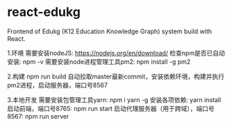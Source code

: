 # react-edukg
Frontend of Edukg (K12 Education Knowledge Graph) system build with React.

1.环境
需要安装nodeJS: https://nodejs.org/en/download/
检查npm是否已自动安装: npm -v
需要安装node进程管理工具pm2: npm install -g pm2

2.构建
npm run build
自动拉取master最新commit，安装依赖环境，构建并执行pm2进程，启动服务器，端口号8567

3.本地开发
需要安装包管理工具yarn: npm i yarn -g 
安装各项依赖: yarn install
启动前端，端口号8765: npm run start
启动代理服务器（用于跨域），端口号8567: npm run server
